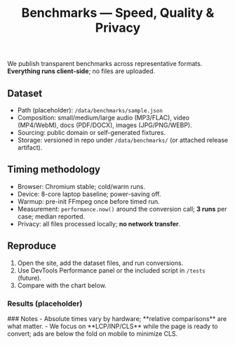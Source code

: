 ﻿---
title: Benchmarks — Speed, Quality & Privacy
meta_description: Transparent, reproducible benchmarks for the in-browser converter. Dataset, timing method, and steps to reproduce.
robots: index,follow
canonical: https://www.all-in-one-converter.net/benchmarks/
---
We publish transparent benchmarks across representative formats. **Everything runs client-side**; no files are uploaded.
## Dataset
- Path (placeholder): `/data/benchmarks/sample.json`
- Composition: small/medium/large audio (MP3/FLAC), video (MP4/WebM), docs (PDF/DOCX), images (JPG/PNG/WEBP).
- Sourcing: public domain or self-generated fixtures.
- Storage: versioned in repo under `/data/benchmarks/` (or attached release artifact).
## Timing methodology
- Browser: Chromium stable; cold/warm runs.
- Device: 8-core laptop baseline; power-saving off.
- Warmup: pre-init FFmpeg once before timed run.
- Measurement: `performance.now()` around the conversion call; **3 runs** per case; median reported.
- Privacy: all files processed locally; **no network transfer**.
## Reproduce
1. Open the site, add the dataset files, and run conversions.
2. Use DevTools Performance panel or the included script in `/tests` (future).
3. Compare with the chart below.
### Results (placeholder)
<div id="bench-chart" data-src="/data/benchmarks/sample.json" role="img" aria-label="Benchmark timings"></div>
<script defer src="/assets/bench-charts.js"></script>
### Notes
- Absolute times vary by hardware; **relative comparisons** are what matter.
- We focus on **LCP/INP/CLS** while the page is ready to convert; ads are below the fold on mobile to minimize CLS.
